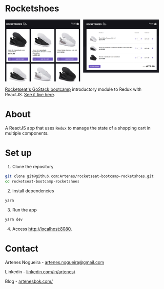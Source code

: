 # Rocketshoes

<div style="display: flex;">
  <a href="http://artenesbok.com/rocketseat-bootcamp-rocketshoes/" style="margin-right: 10px;">
    <img src="images/screen01.png" alt="Managing repositories"/>
  </a>
  <a href="http://artenesbok.com/rocketseat-bootcamp-rocketshoes/">
    <img src="images/screen02.png" alt="Repository details and issues"/>
  </a>
</div>

[Rocketseat's GoStack bootcamp](https://rocketseat.com.br/bootcamp) introductory module to Redux with ReactJS. [See it live here](http://artenesbok.com/rocketseat-bootcamp-rocketshoes/).

# About

A ReactJS app that uses `Redux` to manage the state of a shopping cart in multiple components.

# Set up

1. Clone the repository
```sh
git clone git@github.com:Artenes/rocketseat-bootcamp-rocketshoes.git
cd rocketseat-bootcamp-rocketshoes
```

2. Install dependencies
```sh
yarn
```

3. Run the app
```sh
yarn dev
```

4. Access [http://localhost:8080](http://localhost:8080).

# Contact

Artenes Nogueira - [artenes.nogueira@gmail.com](mailto:artenes.nogueira@gmail.com)

Linkedin - [linkedin.com/in/artenes/](https://www.linkedin.com/in/artenes/)

Blog - [artenesbok.com/](http://artenesbok.com/)
